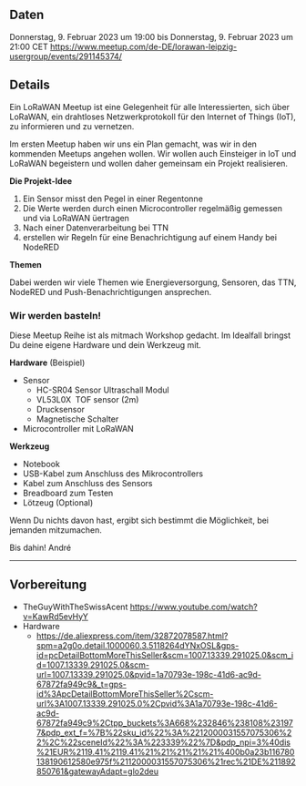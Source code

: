 ## Daten

Donnerstag, 9. Februar 2023 um 19:00 bis Donnerstag, 9. Februar 2023 um 21:00 CET
https://www.meetup.com/de-DE/lorawan-leipzig-usergroup/events/291145374/



## Details

Ein LoRaWAN Meetup ist eine Gelegenheit für alle Interessierten, sich über LoRaWAN, ein drahtloses Netzwerkprotokoll für den Internet of Things (IoT), zu informieren und zu vernetzen. 

Im ersten Meetup haben wir uns ein Plan gemacht, was wir in den kommenden Meetups angehen wollen. Wir wollen auch Einsteiger in IoT und LoRaWAN  begeistern und wollen daher gemeinsam ein Projekt realisieren.

**Die Projekt-Idee**

1. Ein Sensor misst den Pegel in einer Regentonne
2. Die Werte werden durch einen Microcontroller regelmäßig gemessen und via LoRaWAN üertragen
3. Nach einer Datenverarbeitung bei TTN 
4. erstellen wir Regeln für eine Benachrichtigung auf einem Handy bei NodeRED

**Themen**

Dabei werden wir viele Themen wie Energieversorgung, Sensoren, das TTN, NodeRED und Push-Benachrichtigungen ansprechen.

### Wir werden basteln!

Diese Meetup Reihe ist als mitmach Workshop gedacht. Im Idealfall bringst Du deine eigene Hardware und dein Werkzeug mit.

**Hardware** (Beispiel)
- Sensor
	- HC-SR04 Sensor Ultraschall Modul
	- VL53L0X  TOF sensor (2m)
	- Drucksensor 
	- Magnetische Schalter
- Microcontroller mit LoRaWAN

**Werkzeug**

- Notebook
- USB-Kabel zum Anschluss des Mikrocontrollers
- Kabel zum Anschluss des Sensors
- Breadboard zum Testen
- Lötzeug (Optional)

Wenn Du nichts davon hast, ergibt sich bestimmt die Möglichkeit, bei jemanden mitzumachen.

Bis dahin!
André




---

## Vorbereitung

- TheGuyWithTheSwissAcent https://www.youtube.com/watch?v=KawRd5evHyY
- Hardware
	- https://de.aliexpress.com/item/32872078587.html?spm=a2g0o.detail.1000060.3.5118264dYNxOSL&gps-id=pcDetailBottomMoreThisSeller&scm=1007.13339.291025.0&scm_id=1007.13339.291025.0&scm-url=1007.13339.291025.0&pvid=1a70793e-198c-41d6-ac9d-67872fa949c9&_t=gps-id%3ApcDetailBottomMoreThisSeller%2Cscm-url%3A1007.13339.291025.0%2Cpvid%3A1a70793e-198c-41d6-ac9d-67872fa949c9%2Ctpp_buckets%3A668%232846%238108%231977&pdp_ext_f=%7B%22sku_id%22%3A%2212000031557075306%22%2C%22sceneId%22%3A%223339%22%7D&pdp_npi=3%40dis%21EUR%2119.41%2119.41%21%21%21%21%21%400b0a23b116780138190612580e975f%2112000031557075306%21rec%21DE%211892850761&gatewayAdapt=glo2deu